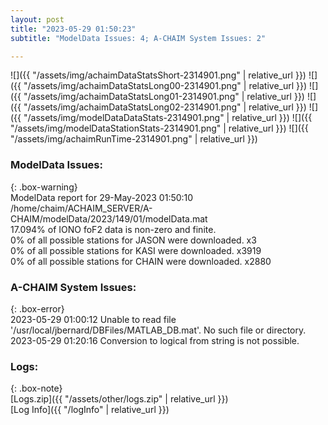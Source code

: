 ```yaml
---
layout: post
title: "2023-05-29 01:50:23"
subtitle: "ModelData Issues: 4; A-CHAIM System Issues: 2"

---
```


![]({{ "/assets/img/achaimDataStatsShort-2314901.png" | relative_url }})
![]({{ "/assets/img/achaimDataStatsLong00-2314901.png" | relative_url }})
![]({{ "/assets/img/achaimDataStatsLong01-2314901.png" | relative_url }})
![]({{ "/assets/img/achaimDataStatsLong02-2314901.png" | relative_url }})
![]({{ "/assets/img/modelDataDataStats-2314901.png" | relative_url }})
![]({{ "/assets/img/modelDataStationStats-2314901.png" | relative_url }})
![]({{ "/assets/img/achaimRunTime-2314901.png" | relative_url }})


### ModelData Issues:  
  
{: .box-warning}  
 ModelData report for 29-May-2023 01:50:10   
 /home/chaim/ACHAIM_SERVER/A-CHAIM/modelData/2023/149/01/modelData.mat   
 17.094% of IONO foF2 data is non-zero and finite.   
 0% of all possible stations for JASON were downloaded. x3   
 0% of all possible stations for KASI were downloaded. x3919   
 0% of all possible stations for CHAIN were downloaded. x2880   
  
### A-CHAIM System Issues:  
  
{: .box-error}  
2023-05-29 01:00:12 Unable to read file '/usr/local/jbernard/DBFiles/MATLAB_DB.mat'. No such file or directory.  
2023-05-29 01:20:16 Conversion to logical from string is not possible.  

### Logs:  
  
{: .box-note}  
[Logs.zip]({{ "/assets/other/logs.zip" | relative_url }})  
[Log Info]({{ "/logInfo" | relative_url }})  
